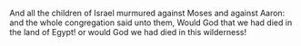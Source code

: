 And all the children of Israel murmured against Moses and against Aaron: and the whole congregation said unto them, Would God that we had died in the land of Egypt! or would God we had died in this wilderness!
